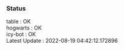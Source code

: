 ### Status


table : OK  
hogwarts : OK  
icy-bot : OK  
Latest Update : 2022-08-19 04:42:12.172896
